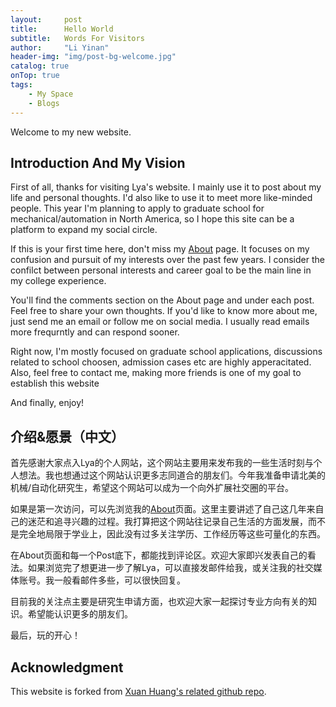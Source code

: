 ```yaml
---
layout:     post
title:      Hello World
subtitle:   Words For Visitors
author:     "Li Yinan"
header-img: "img/post-bg-welcome.jpg"
catalog: true
onTop: true
tags:
    - My Space
    - Blogs
---
```


Welcome to my new website.

## Introduction And My Vision

First of all, thanks for visiting Lya's website. I mainly use it to post about my life and personal thoughts. I'd also like to use it to meet more like-minded people. This year I'm planning to apply to graduate school for mechanical/automation in North America, so I hope this site can be a platform to expand my social circle.

If this is your first time here, don't miss my [About](https://mgt-lya.github.io/about/) page. It focuses on my confusion and pursuit of my interests over the past few years. I consider the confilct between personal interests and career goal to be the main line in my college experience. 

You'll find the comments section on the About page and under each post. Feel free to share your own thoughts. If you'd like to know more about me, just send me an email or follow me on social media. I usually read emails more frequrntly and can respond sooner.

Right now, I'm mostly focused on graduate school applications, discussions related to school choosen, admission cases etc are highly apperacitated. Also, feel free to contact me, making more friends is one of my goal to establish this website

And finally, enjoy!
## 介绍&愿景（中文）

首先感谢大家点入Lya的个人网站，这个网站主要用来发布我的一些生活时刻与个人想法。我也想通过这个网站认识更多志同道合的朋友们。今年我准备申请北美的机械/自动化研究生，希望这个网站可以成为一个向外扩展社交圈的平台。

如果是第一次访问，可以先浏览我的[About](https://mgt-lya.github.io/about/)页面。这里主要讲述了自己这几年来自己的迷茫和追寻兴趣的过程。我打算把这个网站往记录自己生活的方面发展，而不是完全地局限于学业上，因此没有过多关注学历、工作经历等这些可量化的东西。

在About页面和每一个Post底下，都能找到评论区。欢迎大家即兴发表自己的看法。如果浏览完了想更进一步了解Lya，可以直接发邮件给我，或关注我的社交媒体账号。我一般看邮件多些，可以很快回复。

目前我的关注点主要是研究生申请方面，也欢迎大家一起探讨专业方向有关的知识。希望能认识更多的朋友们。

最后，玩的开心！

<p id = "build"></p>

## Acknowledgment

This website is forked from [Xuan Huang's related github repo](https://github.com/Huxpro/huxpro.github.io).  
